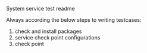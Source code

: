 System service test readme


Always according the below steps to writing testcases:
1. check and install packages
2. service check point configurations
3. check point
